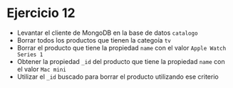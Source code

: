 # Ejercicio 12

* Levantar el cliente de MongoDB en la base de datos `catalogo`
* Borrar todos los productos que tienen la categoía `tv`
* Borrar el producto que tiene la propiedad `name` con el valor `Apple Watch Series 1`
* Obtener la propiedad `_id` del producto que tiene la propiedad `name` con el valor `Mac mini` 
* Utilizar el `_id` buscado para borrar el producto utilizando ese criterio
